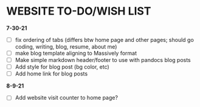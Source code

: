 # WEBSITE TO-DO/WISH LIST

**7-30-21**

- [ ] fix ordering of tabs (differs btw home page and other pages; should go coding, writing, blog, resume, about me)
- [ ] make blog template aligning to Massively format 
- [ ] Make simple markdown header/footer to use with pandocs blog posts
- [ ] Add style for blog post (bg color, etc)
- [ ] Add home link for blog posts

**8-9-21**

- [ ] Add website visit counter to home page?
